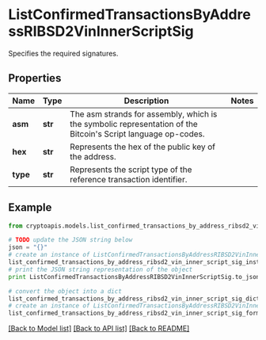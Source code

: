 # ListConfirmedTransactionsByAddressRIBSD2VinInnerScriptSig

Specifies the required signatures.

## Properties
Name | Type | Description | Notes
------------ | ------------- | ------------- | -------------
**asm** | **str** | The asm strands for assembly, which is the symbolic representation of the Bitcoin&#39;s Script language op-codes. | 
**hex** | **str** | Represents the hex of the public key of the address. | 
**type** | **str** | Represents the script type of the reference transaction identifier. | 

## Example

```python
from cryptoapis.models.list_confirmed_transactions_by_address_ribsd2_vin_inner_script_sig import ListConfirmedTransactionsByAddressRIBSD2VinInnerScriptSig

# TODO update the JSON string below
json = "{}"
# create an instance of ListConfirmedTransactionsByAddressRIBSD2VinInnerScriptSig from a JSON string
list_confirmed_transactions_by_address_ribsd2_vin_inner_script_sig_instance = ListConfirmedTransactionsByAddressRIBSD2VinInnerScriptSig.from_json(json)
# print the JSON string representation of the object
print ListConfirmedTransactionsByAddressRIBSD2VinInnerScriptSig.to_json()

# convert the object into a dict
list_confirmed_transactions_by_address_ribsd2_vin_inner_script_sig_dict = list_confirmed_transactions_by_address_ribsd2_vin_inner_script_sig_instance.to_dict()
# create an instance of ListConfirmedTransactionsByAddressRIBSD2VinInnerScriptSig from a dict
list_confirmed_transactions_by_address_ribsd2_vin_inner_script_sig_form_dict = list_confirmed_transactions_by_address_ribsd2_vin_inner_script_sig.from_dict(list_confirmed_transactions_by_address_ribsd2_vin_inner_script_sig_dict)
```
[[Back to Model list]](../README.md#documentation-for-models) [[Back to API list]](../README.md#documentation-for-api-endpoints) [[Back to README]](../README.md)


